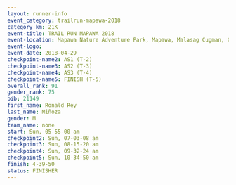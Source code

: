 ```yaml
---
layout: runner-info 
event_category: trailrun-mapawa-2018 
category_km: 21K 
event-title: TRAIL RUN MAPAWA 2018 
event-location: Mapawa Nature Adventure Park, Mapawa, Malasag Cugman, Cagayan de Oro Philippines 
event-logo: 
event-date: 2018-04-29 
checkpoint-name2: AS1 (T-2) 
checkpoint-name3: AS2 (T-3) 
checkpoint-name4: AS3 (T-4) 
checkpoint-name5: FINISH (T-5) 
overall_rank: 91
gender_rank: 75
bib: 21149
first_name: Ronald Rey
last_name: Miñoza
gender: M
team_name: none
start: Sun, 05-55-00 am
checkpoint2: Sun, 07-03-08 am
checkpoint3: Sun, 08-15-20 am
checkpoint4: Sun, 09-32-24 am
checkpoint5: Sun, 10-34-50 am
finish: 4-39-50
status: FINISHER
---
```

